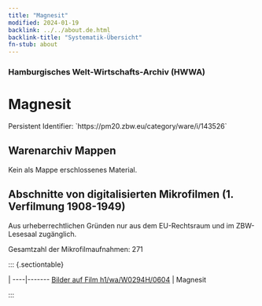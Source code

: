 ```yaml
---
title: "Magnesit"
modified: 2024-01-19
backlink: ../../about.de.html
backlink-title: "Systematik-Übersicht"
fn-stub: about
---
```


### Hamburgisches Welt-Wirtschafts-Archiv (HWWA)

# Magnesit

<div class="hint">Persistent Identifier: `https://pm20.zbw.eu/category/ware/i/143526`</div>







## Warenarchiv Mappen





Kein als Mappe erschlossenes Material.



<a id="filmsections" />

## Abschnitte von digitalisierten Mikrofilmen (1. Verfilmung 1908-1949)

<p>Aus urheberrechtlichen Gründen nur aus dem EU-Rechtsraum und im ZBW-Lesesaal zugänglich.</p>


<p>Gesamtzahl der Mikrofilmaufnahmen: 271</p>





::: {.sectiontable}

 | 
----|-------
<a class="btn" href="https://pm20.zbw.eu/film/h1/wa/W0294H/0604" rel="nofollow">Bilder auf Film h1/wa/W0294H/0604</a> | Magnesit


:::
















